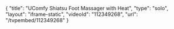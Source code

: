 {
    "title": "UComfy Shiatsu Foot Massager with Heat",
    "type": "solo",
    "layout": "iframe-static",
    "videoId": "112349268",
    "url": "\/tvpembed\/112349268"
}